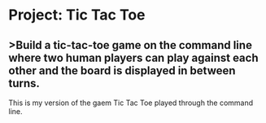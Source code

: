 # Project: Tic Tac Toe

## >Build a tic-tac-toe game on the command line where two human players can play against each other and the board is displayed in between turns.


This is my version of the gaem Tic Tac Toe played through the command line. 
